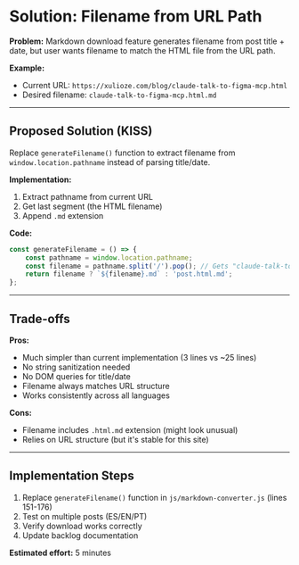 # Solution: Filename from URL Path

**Problem:** Markdown download feature generates filename from post title + date, but user wants filename to match the HTML file from the URL path.

**Example:**
- Current URL: `https://xulioze.com/blog/claude-talk-to-figma-mcp.html`
- Desired filename: `claude-talk-to-figma-mcp.html.md`

---

## Proposed Solution (KISS)

Replace `generateFilename()` function to extract filename from `window.location.pathname` instead of parsing title/date.

**Implementation:**
1. Extract pathname from current URL
2. Get last segment (the HTML filename)
3. Append `.md` extension

**Code:**
```javascript
const generateFilename = () => {
    const pathname = window.location.pathname;
    const filename = pathname.split('/').pop(); // Gets "claude-talk-to-figma-mcp.html"
    return filename ? `${filename}.md` : 'post.html.md';
};
```

---

## Trade-offs

**Pros:**
- Much simpler than current implementation (3 lines vs ~25 lines)
- No string sanitization needed
- No DOM queries for title/date
- Filename always matches URL structure
- Works consistently across all languages

**Cons:**
- Filename includes `.html.md` extension (might look unusual)
- Relies on URL structure (but it's stable for this site)

---

## Implementation Steps

1. Replace `generateFilename()` function in `js/markdown-converter.js` (lines 151-176)
2. Test on multiple posts (ES/EN/PT)
3. Verify download works correctly
4. Update backlog documentation

**Estimated effort:** 5 minutes

